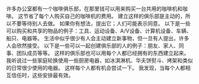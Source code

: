 许多办公室都有一个咖啡俱乐部，在那里钱可以用来购买一台共用的咖啡机和咖啡。
这节省了每个人购买自己的咖啡机的费用。
建立这样的俱乐部是主动的，所以不要等待别人去做。
如果你有想法，提出它；人们可能表示同意。
以下是一些可以购买和共享的物品的例子：工具、运动设备、A/V设备、计算机设备、车辆、船只、电器等。
生活中似乎很少有人会主动建立新事物，但一旦有人提出，许多人会欣然接受。
以下是一些可以一起创建俱乐部的人的例子：朋友、家人、同事、团队成员等等。
这样的俱乐部也可以用每个人都已经拥有的东西建立起来。
我听说过一些家庭轮换使用一些厨房电器，如冰淇淋机、华夫饼熨斗、烤架和类似的日常很少使用的电器。
这样每个人都有机会尝试一下。
我发现，当每个人都相互信任时，这些安排最有效。
